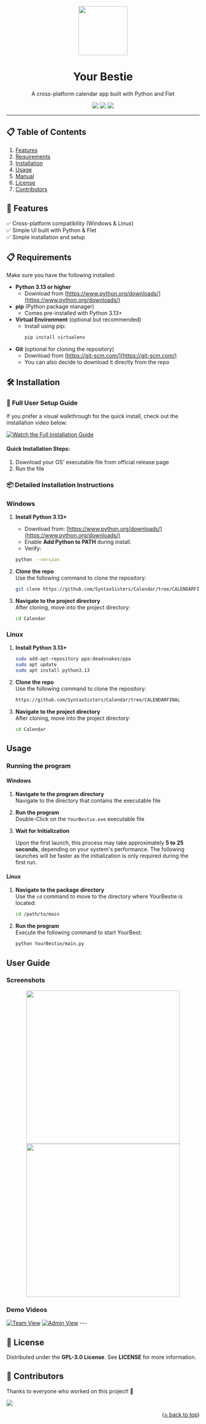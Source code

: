 <a id="readme-top"></a>  

<p align="center">
  <img src="https://github.com/user-attachments/assets/df97e8a6-1a4c-4888-904e-f12a02e686d1" width="128"/>
</p>


<h1 align="center">Your Bestie</h1>
<p align="center">A cross-platform calendar app built with Python and Flet</p>  

<p align="center">
  <img src="https://img.shields.io/badge/Python-3.x-blue?style=flat&logo=python"/>
  <img src="https://img.shields.io/badge/Flet-%2300C4B3.svg?style=flat"/>
  <img src="https://img.shields.io/badge/License-GPL--3.0-green"/>
</p>

---

## 📋 Table of Contents
1. [Features](#features)
2. [Requirements](#requirements)
3. [Installation](#installation)
4. [Usage](#usage)
5. [Manual](#manual)
6. [License](#license)
7. [Contributors](#contributors)



## 🚀 Features <a id="features"></a>

✅ Cross-platform compatibility (Windows & Linux)  
✅ Simple UI built with Python & Flet  
✅ Simple installation and setup  


## 📋 Requirements  <a id="requirements"></a>
Make sure you have the following installed:  
- **Python 3.13 or higher**  
  - Download from [https://www.python.org/downloads/](https://www.python.org/downloads/)  
- **pip** (Python package manager)  
  - Comes pre-installed with Python 3.13+   
- **Virtual Environment** (optional but recommended)  
  - Install using pip:  
    ```bash
    pip install virtualenv
    ```
- **Git** (optional for cloning the repository)  
  - Download from [https://git-scm.com/](https://git-scm.com/)
  - You can also decide to download it directly from the repo 



## 🛠️ Installation <a id="installation"></a>

### 👥 Full User Setup Guide
If you prefer a visual walkthrough for the quick install, check out the installation video below:

[![Watch the Full Installation Guide](http://img.youtube.com/vi/g7hemQpFnPU/hqdefault.jpg)](https://youtu.be/g7hemQpFnPU)

#### Quick Installation Steps:
1. Download your OS' executable file from official release page
2. Run the file

### 📦 Detailed Installation Instructions

### Windows
1. **Install Python 3.13+**
   - Download from: [https://www.python.org/downloads/](https://www.python.org/downloads/)
   - Enable **Add Python to PATH** during install.
   - Verify:
    ```bash
    python --version
    ```

2. **Clone the repo**  
      Use the following command to clone the repository:
      ```bash
      git clone https://github.com/SyntaxSisters/Calendar/tree/CALENDARFINAL
      ```
3. **Navigate to the project directory**  
      After cloning, move into the project directory:
      ```bash
      cd Calendar
      ```

### Linux
1. **Install Python 3.13+**
   ```bash
   sudo add-apt-repository ppa:deadsnakes/ppa
   sudo apt update
   sudo apt install python3.13
   
2. **Clone the repo**  
      Use the following command to clone the repository:
      ```bash
      https://github.com/SyntaxSisters/Calendar/tree/CALENDARFINAL
      ```
3. **Navigate to the project directory**  
      After cloning, move into the project directory:
      ```bash
      cd Calendar
      ``` 

## Usage <a id="usage"></a>

### Running the program
#### Windows
1. **Navigate to the program directory**  
    Navigate to the directory that contains the executable file

2. **Run the program**   
    Double-Click on the `YourBestie.exe` executable file
3. **Wait for Initialization**  

      Upon the first launch, this process may take approximately **5 to 25 seconds**, depending on your system's performance. The following launches will be faster as the initialization is only required during the first run.
      
#### Linux
1. **Navigate to the package directory**  
    Use the `cd` command to move to the directory where YourBestie is located:
    ```bash
    cd /path/to/main
    ```

2. **Run the program**  
    Execute the following command to start YourBest:
    ```bash
    python YourBestie/main.py
    ```
## User Guide <a id="manual"></a>
### **Screenshots**
<p align="center"> <img src="https://github.com/user-attachments/assets/f869f3be-23f3-4850-9ab9-aa2c22fe7263" width="400px"/> <img src="https://github.com/user-attachments/assets/7784d410-6fb6-4394-b620-b1184e6bbe52" width="400px"/> </p> 

### **Demo Videos**
[![Team View](http://i.ytimg.com/vi/b4OrERIiaic/hqdefault.jpg)](https://www.youtube.com/watch?v=b4OrERIiaic)
[![Admin View](http://i.ytimg.com/vi/1eeQM04vy3M/hqdefault.jpg)](https://www.youtube.com/watch?v=1eeQM04vy3M)
    ---

## **📜 License** <a id="license"></a>
Distributed under the **GPL-3.0 License**. See **LICENSE** for more information.


## 👥 Contributors <a id="contributors"></a>
Thanks to everyone who worked on this project! 🎉  

<a href="https://github.com/SyntaxSisters/Calendar/graphs/contributors">
  <img src="https://contrib.rocks/image?repo=SyntaxSisters/Calendar" />
</a>

<p align="right">(<a href="#readme-top">🔝 back to top</a>)</p>

